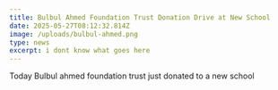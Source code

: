 ```yaml
---
title: Bulbul Ahmed Foundation Trust Donation Drive at New School
date: 2025-05-27T08:12:32.814Z
image: /uploads/bulbul-ahmed.png
type: news
excerpt: i dont know what goes here
---
```

T﻿oday Bulbul ahmed foundation trust just donated to a new school